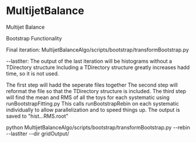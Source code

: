 # MultijetBalance
Multijet Balance



Bootstrap Functionality



Final iteration:
MultijetBalanceAlgo/scripts/bootstrap/transformBootstrap.py

--lastIter:
The output of the last iteration will be histograms without a TDirectory structure
Including a TDirectory structure greatly increases hadd time, so it is not used.

The first step will hadd the seperate files together
The second step will reformat the file so that the TDirectory structure is included.
The third step will find the mean and RMS of all the toys for each systematic using runBootstrapFitting.py
This calls runBootstrapRebin on each systematic individually to allow parallelization and to speed things up.
The output is saved to "hist.*.*.RMS.root"

python MultijetBalanceAlgo/scripts/bootstrap/transformBootstrap.py --rebin --lastIter --dir gridOutput/

